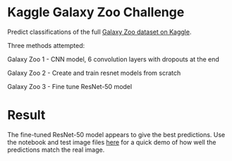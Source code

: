 # Kaggle Galaxy Zoo Challenge
Predict classifications of the full [Galaxy Zoo dataset on Kaggle](https://www.kaggle.com/c/galaxy-zoo-the-galaxy-challenge/data). 

Three methods attempted:

Galaxy Zoo 1 - CNN model, 6 convolution layers with dropouts at the end

Galaxy Zoo 2 - Create and train resnet models from scratch

Galaxy Zoo 3 - Fine tune ResNet-50 model

# Result

The fine-tuned ResNet-50 model appears to give the best predictions. Use the notebook and test image files [here](https://github.com/hsshih/Kaggle_Galaxy_Zoo_Full/tree/main/galaxy_zoo_resnet_predictions) for a quick demo of how well the predictions match the real image.
